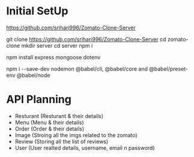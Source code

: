 # Initial SetUp

https://github.com/srihari996/Zomato-Clone-Server

git clone https://github.com/srihari996/Zomato-Clone-Server
cd zomato-clone 
mkdir server 
cd server 
npm i


<!-- Developer Dependencies -->
npm install express mongoose dotenv


<!-- Developer Dependencies -->
npm i --save-dev nodemon @babel/cli, @babel/core and @babel/preset-env @babel/node

# API Planning

- Resturant (Resturant & their details)
- Menu (Menu & their details)
- Order (Order & their details)
- Image (Stroing all the imgs related to the zomato)
- Review (Storing all the list of reviews)
- User (User realted details, username, email n password)
